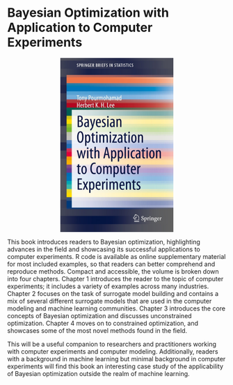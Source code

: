 # Bayesian Optimization with Application to Computer Experiments

<p align="center">
  <img src='Misc/Book Cover.jpeg' align="center" height="400" />
  
This book introduces readers to Bayesian optimization, highlighting advances in the field and showcasing its successful applications to computer experiments. R code is available as online supplementary material for most included examples, so that readers can better comprehend and reproduce methods. 
Compact and accessible, the volume is broken down into four chapters. Chapter 1 introduces the reader to the topic of computer experiments; it includes a variety of examples across many industries. Chapter 2 focuses on the task of surrogate model building and contains a mix of several different surrogate models that are used in the computer modeling and machine learning communities. Chapter 3 introduces the core concepts of Bayesian optimization and discusses unconstrained optimization. Chapter 4 moves on to constrained optimization, and showcases some of the most novel methods found in the field.

This will be a useful companion to researchers and practitioners working with computer experiments and computer modeling. Additionally, readers with a background in machine learning but minimal background in computer experiments will find this book an interesting case study of the applicability of Bayesian optimization outside the realm of machine learning.
</p>
